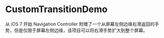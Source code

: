 # CustomTransitionDemo

从 iOS 7 开始 Navigation Controller 附赠了一个从屏幕左侧边缘右滑返回的手势，但是仅限于屏幕左侧边缘，该项目可以将右滑手势扩大到整个屏幕。